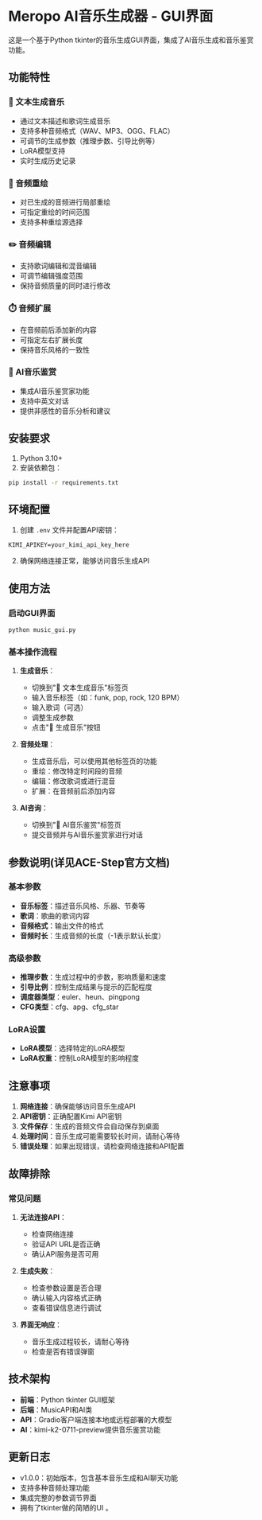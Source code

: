 # Meropo AI音乐生成器 - GUI界面

这是一个基于Python tkinter的音乐生成GUI界面，集成了AI音乐生成和音乐鉴赏功能。

## 功能特性

### 🎼 文本生成音乐
- 通过文本描述和歌词生成音乐
- 支持多种音频格式（WAV、MP3、OGG、FLAC）
- 可调节的生成参数（推理步数、引导比例等）
- LoRA模型支持
- 实时生成历史记录

### 🎨 音频重绘
- 对已生成的音频进行局部重绘
- 可指定重绘的时间范围
- 支持多种重绘源选择

### ✏️ 音频编辑
- 支持歌词编辑和混音编辑
- 可调节编辑强度范围
- 保持音频质量的同时进行修改

### ⏱️ 音频扩展
- 在音频前后添加新的内容
- 可指定左右扩展长度
- 保持音乐风格的一致性

### 🤖 AI音乐鉴赏
- 集成AI音乐鉴赏家功能
- 支持中英文对话
- 提供非感性的音乐分析和建议

## 安装要求

1. Python 3.10+
2. 安装依赖包：
```bash
pip install -r requirements.txt
```

## 环境配置

1. 创建 `.env` 文件并配置API密钥：
```
KIMI_APIKEY=your_kimi_api_key_here
```

2. 确保网络连接正常，能够访问音乐生成API

## 使用方法

### 启动GUI界面
```bash
python music_gui.py
```

### 基本操作流程

1. **生成音乐**：
   - 切换到"🎼 文本生成音乐"标签页
   - 输入音乐标签（如：funk, pop, rock, 120 BPM）
   - 输入歌词（可选）
   - 调整生成参数
   - 点击"🎵 生成音乐"按钮

2. **音频处理**：
   - 生成音乐后，可以使用其他标签页的功能
   - 重绘：修改特定时间段的音频
   - 编辑：修改歌词或进行混音
   - 扩展：在音频前后添加内容

3. **AI咨询**：
   - 切换到"🤖 AI音乐鉴赏"标签页
   - 提交音频并与AI音乐鉴赏家进行对话

## 参数说明(详见ACE-Step官方文档)

### 基本参数
- **音乐标签**：描述音乐风格、乐器、节奏等
- **歌词**：歌曲的歌词内容
- **音频格式**：输出文件的格式
- **音频时长**：生成音频的长度（-1表示默认长度）

### 高级参数
- **推理步数**：生成过程中的步数，影响质量和速度
- **引导比例**：控制生成结果与提示的匹配程度
- **调度器类型**：euler、heun、pingpong
- **CFG类型**：cfg、apg、cfg_star

### LoRA设置
- **LoRA模型**：选择特定的LoRA模型
- **LoRA权重**：控制LoRA模型的影响程度

## 注意事项

1. **网络连接**：确保能够访问音乐生成API
2. **API密钥**：正确配置Kimi API密钥
3. **文件保存**：生成的音频文件会自动保存到桌面
4. **处理时间**：音乐生成可能需要较长时间，请耐心等待
5. **错误处理**：如果出现错误，请检查网络连接和API配置

## 故障排除

### 常见问题

1. **无法连接API**：
   - 检查网络连接
   - 验证API URL是否正确
   - 确认API服务是否可用

2. **生成失败**：
   - 检查参数设置是否合理
   - 确认输入内容格式正确
   - 查看错误信息进行调试

3. **界面无响应**：
   - 音乐生成过程较长，请耐心等待
   - 检查是否有错误弹窗

## 技术架构

- **前端**：Python tkinter GUI框架
- **后端**：MusicAPI和AI类
- **API**：Gradio客户端连接本地或远程部署的大模型
- **AI**：kimi-k2-0711-preview提供音乐鉴赏功能

## 更新日志

- v1.0.0：初始版本，包含基本音乐生成和AI聊天功能
- 支持多种音频处理功能
- 集成完整的参数调节界面
- 拥有了tkinter做的简陋的UI
。 
